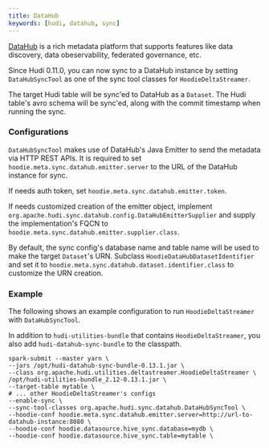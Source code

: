 ```yaml
---
title: DataHub
keywords: [hudi, datahub, sync]
---
```


[DataHub](https://datahubproject.io/) is a rich metadata platform that supports features like data discovery, data
obeservability, federated governance, etc.

Since Hudi 0.11.0, you can now sync to a DataHub instance by setting `DataHubSyncTool` as one of the sync tool classes
for `HoodieDeltaStreamer`.

The target Hudi table will be sync'ed to DataHub as a `Dataset`. The Hudi table's avro schema will be sync'ed, along
with the commit timestamp when running the sync.

### Configurations

`DataHubSyncTool` makes use of DataHub's Java Emitter to send the metadata via HTTP REST APIs. It is required to
set `hoodie.meta.sync.datahub.emitter.server` to the URL of the DataHub instance for sync.

If needs auth token, set `hoodie.meta.sync.datahub.emitter.token`.

If needs customized creation of the emitter object,
implement `org.apache.hudi.sync.datahub.config.DataHubEmitterSupplier` and supply the implementation's FQCN
to `hoodie.meta.sync.datahub.emitter.supplier.class`.

By default, the sync config's database name and table name will be used to make the target `Dataset`'s URN.
Subclass `HoodieDataHubDatasetIdentifier` and set it to `hoodie.meta.sync.datahub.dataset.identifier.class` to customize
the URN creation.

### Example

The following shows an example configuration to run `HoodieDeltaStreamer` with `DataHubSyncTool`.

In addition to `hudi-utilities-bundle` that contains `HoodieDeltaStreamer`, you also add `hudi-datahub-sync-bundle` to
the classpath.

```shell
spark-submit --master yarn \
--jars /opt/hudi-datahub-sync-bundle-0.13.1.jar \
--class org.apache.hudi.utilities.deltastreamer.HoodieDeltaStreamer \
/opt/hudi-utilities-bundle_2.12-0.13.1.jar \
--target-table mytable \
# ... other HoodieDeltaStreamer's configs
--enable-sync \
--sync-tool-classes org.apache.hudi.sync.datahub.DataHubSyncTool \
--hoodie-conf hoodie.meta.sync.datahub.emitter.server=http://url-to-datahub-instance:8080 \
--hoodie-conf hoodie.datasource.hive_sync.database=mydb \
--hoodie-conf hoodie.datasource.hive_sync.table=mytable \
```
